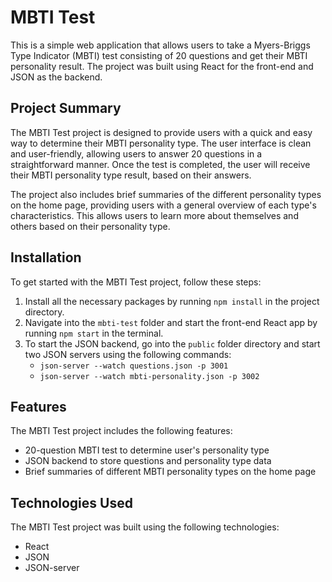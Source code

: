 # MBTI Test

This is a simple web application that allows users to take a Myers-Briggs Type Indicator (MBTI) test consisting of 20 questions and get their MBTI personality result. The project was built using React for the front-end and JSON as the backend.

## Project Summary

The MBTI Test project is designed to provide users with a quick and easy way to determine their MBTI personality type. The user interface is clean and user-friendly, allowing users to answer 20 questions in a straightforward manner. Once the test is completed, the user will receive their MBTI personality type result, based on their answers.

The project also includes brief summaries of the different personality types on the home page, providing users with a general overview of each type's characteristics. This allows users to learn more about themselves and others based on their personality type.

## Installation

To get started with the MBTI Test project, follow these steps:

1. Install all the necessary packages by running `npm install` in the project directory.
2. Navigate into the `mbti-test` folder and start the front-end React app by running `npm start` in the terminal.
3. To start the JSON backend, go into the `public` folder directory and start two JSON servers using the following commands:
   - `json-server --watch questions.json -p 3001`
   - `json-server --watch mbti-personality.json -p 3002`

## Features

The MBTI Test project includes the following features:

- 20-question MBTI test to determine user's personality type
- JSON backend to store questions and personality type data
- Brief summaries of different MBTI personality types on the home page

## Technologies Used

The MBTI Test project was built using the following technologies:

- React
- JSON
- JSON-server